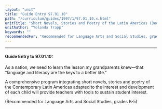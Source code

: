 ```yaml
---
layout: "unit"
title: "Guide Entry 97.01.10"
path: "/curriculum/guides/1997/1/97.01.10.x.html"
unitTitle: "Short Novels, Stories and Poetry of the Latin Americas (Dedicated to my daughters, Valeria and Patricia)"
unitAuthor: "Yolanda Trapp"
keywords: ""
recommendedFor: "Recommended for Language Arts and Social Studies, grades K-5"
---
```

<body>
<hr/>
<h4>
Guide Entry to 97.01.10:
</h4>
As a nation, we need to learn the lesson my grandparents knew—that “language and literacy are the keys to a better life.”
<p>
A comprehensive program integrating short novels, stories and poetry of the Contemporary Latin Americas adapted to the interest and development of each child will provide teachers with tools to sustain student interest.
</p>
<p>
(Recommended for Language Arts and Social Studies, grades K-5)
</p>
</body>